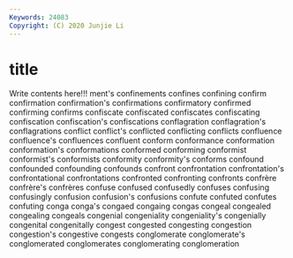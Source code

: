 ```yaml
---
Keywords: 24083
Copyright: (C) 2020 Junjie Li
---
```


# title

Write contents here!!!
ment's 
confinements 
confines 
confining
confirm 
confirmation 
confirmation's 
confirmations 
confirmatory 
confirmed 
confirming 
confirms 
confiscate 
confiscated
confiscates 
confiscating 
confiscation 
confiscation's 
confiscations 
conflagration 
conflagration's 
conflagrations 
conflict 
conflict's
conflicted 
conflicting 
conflicts 
confluence 
confluence's 
confluences 
confluent 
conform 
conformance 
conformation
conformation's 
conformations 
conformed 
conforming 
conformist 
conformist's 
conformists 
conformity 
conformity's 
conforms
confound 
confounded 
confounding 
confounds 
confront 
confrontation 
confrontation's 
confrontational 
confrontations 
confronted
confronting 
confronts 
confrère 
confrère's 
confrères 
confuse 
confused 
confusedly 
confuses 
confusing
confusingly 
confusion 
confusion's 
confusions 
confute 
confuted 
confutes 
confuting 
conga 
conga's
congaed 
congaing 
congas 
congeal 
congealed 
congealing 
congeals 
congenial 
congeniality 
congeniality's
congenially 
congenital 
congenitally 
congest 
congested 
congesting 
congestion 
congestion's 
congestive 
congests
conglomerate 
conglomerate's 
conglomerated 
conglomerates 
conglomerating 
conglomeration 
